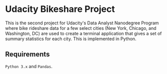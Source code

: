 # Udacity Bikeshare Project

This is the second project for Udacity's Data Analyst Nanodegree Program where
bike rideshare data for a few select cities (New York, Chicago, and Washington,
DC) are used to create a terminal application that gives a set of summary
statistics for each city. This is implemented in Python.

## Requirements
`Python 3.x` and `Pandas`.
